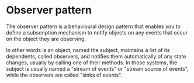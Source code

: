 # Observer pattern

The observer pattern is a behavioural design pattern that enables you to define a subscription mechanism to notify objects on any events that occur on the object they are observing.

In other words is an object, named the subject, maintains a list of its dependents, called observers, and notifies them automatically of any state changes, usually by calling one of their methods. In those systems, the subject is usually named a "stream of events" or "stream source of events", while the observers are called "sinks of events".

